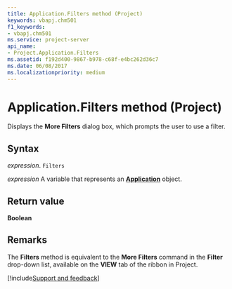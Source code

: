 ```yaml
---
title: Application.Filters method (Project)
keywords: vbapj.chm501
f1_keywords:
- vbapj.chm501
ms.service: project-server
api_name:
- Project.Application.Filters
ms.assetid: f192d400-9867-b978-c68f-e4bc262d36c7
ms.date: 06/08/2017
ms.localizationpriority: medium
---
```



# Application.Filters method (Project)

Displays the **More Filters** dialog box, which prompts the user to use a filter.


## Syntax

_expression_. `Filters`

_expression_ A variable that represents an **[Application](Project.Application.md)** object.


## Return value

 **Boolean**


## Remarks

The **Filters** method is equivalent to the **More Filters** command in the **Filter** drop-down list, available on the **VIEW** tab of the ribbon in Project.

[!include[Support and feedback](~/includes/feedback-boilerplate.md)]